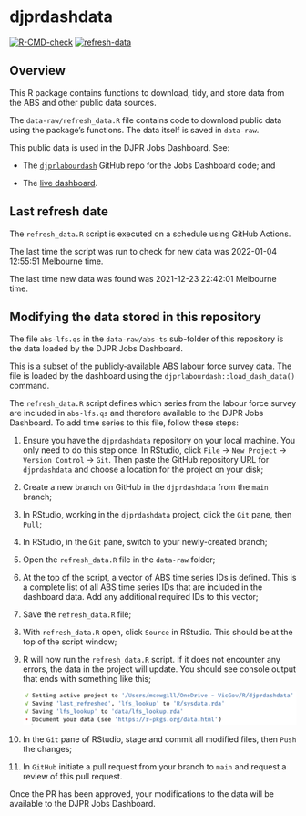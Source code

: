
<!-- README.md is generated from README.Rmd. Please edit that file -->

# djprdashdata

<!-- badges: start -->

[![R-CMD-check](https://github.com/djpr-data/djprdashdata/workflows/R-CMD-check/badge.svg)](https://github.com/djpr-data/djprdashdata/actions)
[![refresh-data](https://github.com/djpr-data/djprdashdata/workflows/refresh-data/badge.svg)](https://github.com/djpr-data/djprdashdata/actions)

<!-- badges: end -->

## Overview

This R package contains functions to download, tidy, and store data from
the ABS and other public data sources.

The `data-raw/refresh_data.R` file contains code to download public data
using the package’s functions. The data itself is saved in `data-raw`.

This public data is used in the DJPR Jobs Dashboard. See:

  - The [`djprlabourdash`](https://github.com/djpr-data/djprlabourdash)
    GitHub repo for the Jobs Dashboard code; and

  - The [live dashboard](https://djpr-spp.shinyapps.io/djprlabourdash/).

## Last refresh date

The `refresh_data.R` script is executed on a schedule using GitHub
Actions.

The last time the script was run to check for new data was 2022-01-04
12:55:51 Melbourne time.

The last time new data was found was 2021-12-23 22:42:01 Melbourne time.

## Modifying the data stored in this repository

The file `abs-lfs.qs` in the `data-raw/abs-ts` sub-folder of this
repository is the data loaded by the DJPR Jobs Dashboard.

This is a subset of the publicly-available ABS labour force survey data.
The file is loaded by the dashboard using the
`djprlabourdash::load_dash_data()` command.

The `refresh_data.R` script defines which series from the labour force
survey are included in `abs-lfs.qs` and therefore available to the DJPR
Jobs Dashboard. To add time series to this file, follow these steps:

1.  Ensure you have the `djprdashdata` repository on your local machine.
    You only need to do this step once. In RStudio, click `File` -\>
    `New Project` -\> `Version Control` -\> `Git`. Then paste the GitHub
    repository URL for `djprdashdata` and choose a location for the
    project on your disk;

2.  Create a new branch on GitHub in the `djprdashdata` from the `main`
    branch;

3.  In RStudio, working in the `djprdashdata` project, click the `Git`
    pane, then `Pull`;

4.  In RStudio, in the `Git` pane, switch to your newly-created branch;

5.  Open the `refresh_data.R` file in the `data-raw` folder;

6.  At the top of the script, a vector of ABS time series IDs is
    defined. This is a complete list of all ABS time series IDs that are
    included in the dashboard data. Add any additional required IDs to
    this vector;

7.  Save the `refresh_data.R` file;

8.  With `refresh_data.R` open, click `Source` in RStudio. This should
    be at the top of the script window;

9.  R will now run the `refresh_data.R` script. If it does not encounter
    any errors, the data in the project will update. You should see
    console output that ends with something like this;
    
    ![](images/Screen%20Shot%202021-07-28%20at%2010.55.44%20am.png)

10. In the `Git` pane of RStudio, stage and commit all modified files,
    then `Push` the changes;

11. In `GitHub` initiate a pull request from your branch to `main` and
    request a review of this pull request.

Once the PR has been approved, your modifications to the data will be
available to the DJPR Jobs Dashboard.
